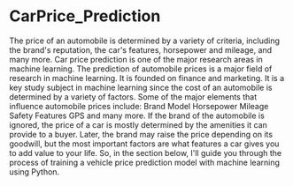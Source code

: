 # CarPrice_Prediction
The price of an automobile is determined by a variety of criteria, including the brand's reputation, the car's features, horsepower and mileage, and many more. Car price prediction is one of the major research areas in machine learning. 
The prediction of automobile prices is a major field of research in machine learning. It is founded on finance and marketing. It is a key study subject in machine learning since the cost of an automobile is determined by a variety of factors. Some of the major elements that influence automobile prices include:
Brand
Model
Horsepower
Mileage
Safety Features
GPS and many more.
If the brand of the automobile is ignored, the price of a car is mostly determined by the amenities it can provide to a buyer. Later, the brand may raise the price depending on its goodwill, but the most important factors are what features a car gives you to add value to your life. So, in the section below, I'll guide you through the process of training a vehicle price prediction model with machine learning using Python.
